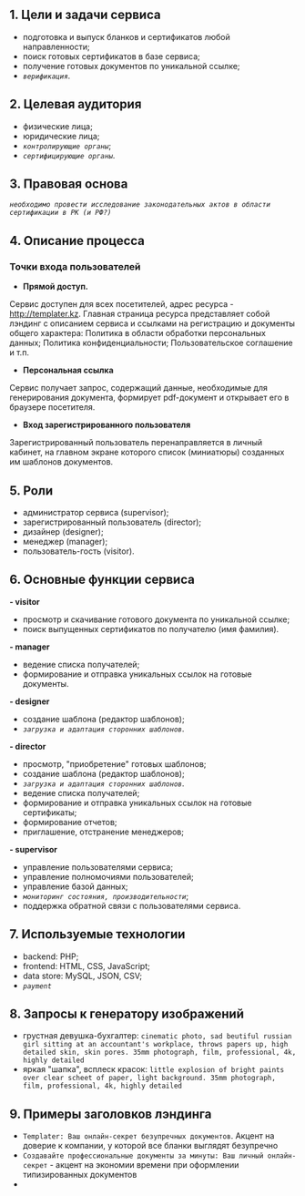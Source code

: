 ## 1. Цели и задачи сервиса
- подготовка и выпуск бланков и сертификатов любой направленности;
- поиск готовых сертификатов в базе сервиса;
- получение готовых документов по уникальной ссылке;
- *`верификация`*.

## 2. Целевая аудитория
- физические лица;
- юридические лица;
- *`контролирующие органы`*;
- *`сертифицирующие органы`*.

## 3. Правовая основа
*`необходимо провести исследование законодательных актов в области сертификации в РК (и РФ?)`*

## 4. Описание процесса
### Точки входа пользователей
- **Прямой доступ.**

Сервис доступен для всех посетителей, адрес ресурса - <http://templater.kz>. Главная страница ресурса представляет собой лэндинг с описанием сервиса и ссылками на регистрацию и документы общего характера: Политика в области обработки персональных данных; Политика конфиденциальности; Пользовательское соглашение и т.п.

- **Персональная ссылка**

Сервис получает запрос, содержащий данные, необходимые для генерирования документа, формирует pdf-документ и открывает его в браузере посетителя.

- **Вход зарегистрированного пользователя**

Зарегистрированный пользователь перенаправляется в личный кабинет, на главном экране которого список (миниатюры) созданных им шаблонов документов.

## 5. Роли
- администратор сервиса (supervisor);
- зарегистрированный пользователь (director);
- дизайнер (designer);
- менеджер (manager);
- пользователь-гость (visitor).

## 6. Основные функции сервиса
**- visitor**
- просмотр и скачивание готового документа по уникальной ссылке;
- поиск выпущенных сертификатов по получателю (имя фамилия).

**- manager**
- ведение списка получателей;
- формирование и отправка уникальных ссылок на готовые документы.

**- designer**
- создание шаблона (редактор шаблонов);
- *`загрузка и адаптация сторонних шаблонов`*.

**- director**
- просмотр, "приобретение" готовых шаблонов;
- создание шаблона (редактор шаблонов);
- *`загрузка и адаптация сторонних шаблонов`*.
- ведение списка получателей;
- формирование и отправка уникальных ссылок на готовые сертификаты;
- формирование отчетов;
- приглашение, отстранение менеджеров;

**- supervisor**
- управление пользователями сервиса;
- управление полномочиями пользователей;
- управление базой данных;
- *`мониторинг состояния, производительности`*;
- поддержка обратной связи с пользователями сервиса.

## 7. Используемые технологии
- backend: PHP;
- frontend: HTML, CSS, JavaScript;
- data store: MySQL, JSON, CSV;
- *`payment`*

## 8. Запросы к генератору изображений
- грустная девушка-бухгалтер: `cinematic photo, sad beutiful russian girl sitting at an accountant's workplace, throws papers up, high detailed skin, skin pores. 35mm photograph, film, professional, 4k, highly detailed`
- яркая "шапка", всплеск красок: `little explosion of bright paints over clear scheet of paper, light background. 35mm photograph, film, professional, 4k, highly detailed`

## 9. Примеры заголовков лэндинга
- `Templater: Ваш онлайн-секрет безупречных документов`. Акцент на доверие к компании, у которой все бланки выглядят безупречно
- `Создавайте профессиональные документы за минуты: Ваш личный онлайн-секрет` - акцент на экономии времени при оформлении типизированных документов
- 
